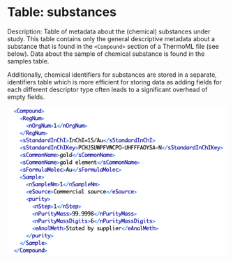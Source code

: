 # Table: substances

Description: Table of metadata about the (chemical) substances under study.  This table contains only the
general descriptive metadata about a substance that is found in the `<Compound>` section
of a ThermoML file (see below).  Data about the sample of chemical substance is found in the samples table.

Additionally, chemical identifiers for substances are stored in a separate, identifiers table which is more efficient for
storing data as adding fields for each different descriptor type often leads to a significant overhead of empty fields.

![Compound Section](../images/thermoml/thermoml_example_compound.png)

